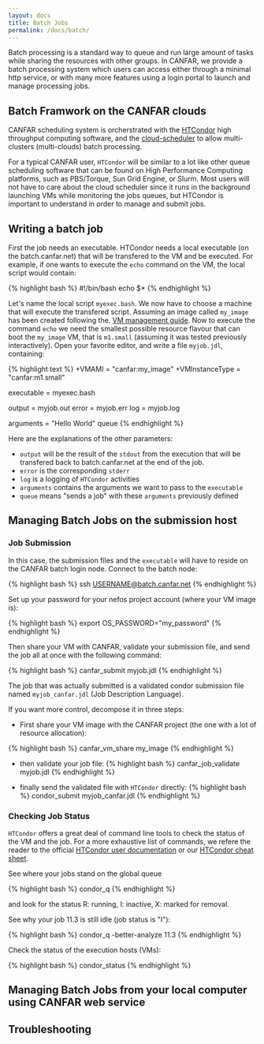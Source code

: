 ```yaml
---
layout: docs
title: Batch Jobs
permalink: /docs/batch/
---
```


Batch processing is a standard way to queue and run large amount of tasks while sharing the resources with other groups. In CANFAR, we provide a batch processing system which users can access either through a minimal http service, or with many more features using a login portal to launch and manage processing jobs.

## Batch Framwork on the CANFAR clouds

CANFAR scheduling system is orcherstrated with the [HTCondor](http://www.htcondor.org) high throughput computing software, and the [cloud-scheduler](http://www.cloudscheduler.org) to allow multi-clusters (multi-clouds) batch processing.

For a typical CANFAR user, `HTCondor` will be similar to a lot like other queue scheduling software that can be found on High Performance Computing platforms, such as PBS/Torque, Sun Grid Engine, or Slurm.
Most users will not have to care about the cloud scheduler since it runs in the background launching VMs while monitoring the jobs queues, but HTCondor is important to understand in order to manage and submit jobs.

## Writing a batch job

First the job needs an executable. HTCondor needs a local executable (on the batch.canfar.net) that will be transfered to the VM and be executed. For example, if one wants to execute the `echo` command on the VM, the local script would contain:

{% highlight bash %}
#!/bin/bash
echo $*
{% endhighlight %}

Let's name the local script `myexec.bash`. We now have to choose a machine that will execute the transfered script. Assuming an image called `my_image` has been created following the. [VM management guide]({{site.basepath}}/docs/vmacess). Now to execute the command `echo` we need the smallest possible resource flavour that can boot the `my_image` VM, that is `m1.small` (assuming it was tested previously interactively). Open your favorite editor, and write a file `myjob.jdl`, containing:

{% highlight text %}
+VMAMI          = "canfar:my_image"
+VMInstanceType = "canfar:m1.small"

executable = myexec.bash

output     = myjob.out
error      = myjob.err
log        = myjob.log

arguments = "Hello World"
queue
{% endhighlight %}

Here are the explanations of the other parameters:
- `output` will be the result of the `stdout` from the execution
that will be transfered back to batch.canfar.net at the end of the
job.
- `error` is the corresponding `stderr`
- `log` is a logging of `HTCondor` activities
- `arguments` contains the arguments we want to pass to the
`executable`
- `queue` means "sends a job" with these `arguments` previously defined

## Managing Batch Jobs on the submission host

### Job Submission
In this case, the submission files and the `executable` will have to reside on the CANFAR batch login node. Connect to the batch node:

{% highlight bash %}
ssh USERNAME@batch.canfar.net
{% endhighlight %}

Set up your password for your nefos project account (where your VM image is):

{% highlight bash %}
export OS_PASSWORD="my_password"
{% endhighlight %}

Then share your VM with CANFAR, validate your submission file, and send the job all at once with the following command:

{% highlight bash %}
canfar_submit myjob.jdl
{% endhighlight %}

The job that was actually submitted is a validated condor submission file named `myjob_canfar.jdl` (Job Description Language).

If you want more control, decompose it in three steps:
- First share your VM image with the CANFAR project (the one with a lot of resource allocation):

{% highlight bash %}
canfar_vm_share my_image
{% endhighlight %}

- then validate your job file:
{% highlight bash %}
canfar_job_validate myjob.jdl
{% endhighlight %}

- finally send the validated file with `HTCondor` directly:
{% highlight bash %}
condor_submit myjob_canfar.jdl
{% endhighlight %}


### Checking Job Status
`HTCondor` offers a great deal of command line tools to check the status of the VM and the job.
For a more exhaustive list of commands, we refere the reader to the official [HTCondor user documentation](http://research.cs.wisc.edu/htcondor/manual/v8.2/2_Users_Manual.html)
or our [HTCondor cheat sheet]({{site.basepath}}/docs/vmacess]).

See where your jobs stand on the global queue

{% highlight bash %}
condor_q
{% endhighlight %}

and look for the status R: running, I: inactive, X: marked for removal.

See why your job 11.3 is still idle (job status is "I"):

{% highlight bash %}
condor_q -better-analyze 11.3 
{% endhighlight %}

Check the status of the execution hosts (VMs):

{% highlight bash %}
condor_status 
{% endhighlight %}

## Managing Batch Jobs from your local computer using CANFAR web service

## Troubleshooting

